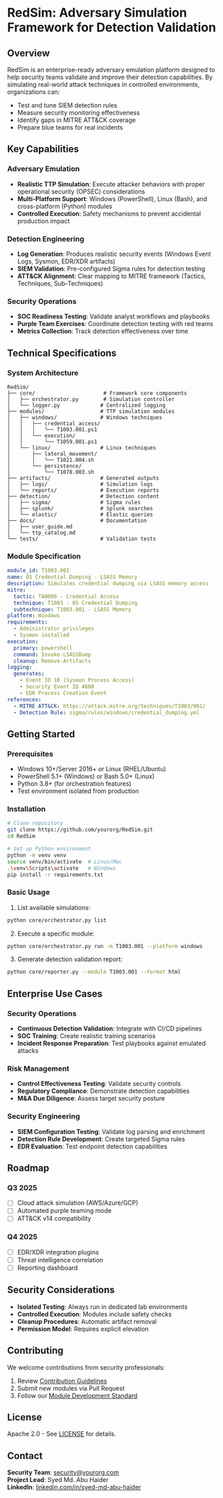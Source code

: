 
# RedSim: Adversary Simulation Framework for Detection Validation

## Overview
RedSim is an enterprise-ready adversary emulation platform designed to help security teams validate and improve their detection capabilities. By simulating real-world attack techniques in controlled environments, organizations can:

- Test and tune SIEM detection rules
- Measure security monitoring effectiveness
- Identify gaps in MITRE ATT&CK coverage
- Prepare blue teams for real incidents

## Key Capabilities

### Adversary Emulation
- **Realistic TTP Simulation**: Execute attacker behaviors with proper operational security (OPSEC) considerations
- **Multi-Platform Support**: Windows (PowerShell), Linux (Bash), and cross-platform (Python) modules
- **Controlled Execution**: Safety mechanisms to prevent accidental production impact

### Detection Engineering
- **Log Generation**: Produces realistic security events (Windows Event Logs, Sysmon, EDR/XDR artifacts)
- **SIEM Validation**: Pre-configured Sigma rules for detection testing
- **ATT&CK Alignment**: Clear mapping to MITRE framework (Tactics, Techniques, Sub-Techniques)

### Security Operations
- **SOC Readiness Testing**: Validate analyst workflows and playbooks
- **Purple Team Exercises**: Coordinate detection testing with red teams
- **Metrics Collection**: Track detection effectiveness over time

## Technical Specifications

### System Architecture
```
RedSim/
├── core/                      # Framework core components
│   ├── orchestrator.py        # Simulation controller
│   └── logger.py             # Centralized logging
├── modules/                  # TTP simulation modules
│   ├── windows/              # Windows techniques
│   │   ├── credential_access/
│   │   │   └── T1003.001.ps1
│   │   └── execution/
│   │       └── T1059.001.ps1
│   └── linux/                # Linux techniques
│       ├── lateral_movement/
│       │   └── T1021.004.sh
│       └── persistence/
│           └── T1078.003.sh
├── artifacts/                # Generated outputs
│   ├── logs/                 # Simulation logs
│   └── reports/              # Execution reports
├── detection/                # Detection content
│   ├── sigma/                # Sigma rules
│   ├── splunk/               # Splunk searches
│   └── elastic/              # Elastic queries
├── docs/                     # Documentation
│   ├── user_guide.md
│   └── ttp_catalog.md
└── tests/                    # Validation tests
```

### Module Specification
```yaml
module_id: T1003.001
name: OS Credential Dumping - LSASS Memory
description: Simulates credential dumping via LSASS memory access
mitre:
  tactic: TA0006 - Credential Access
  technique: T1003 - OS Credential Dumping
  subtechnique: T1003.001 - LSASS Memory
platform: Windows
requirements:
  - Administrator privileges
  - Sysmon installed
execution:
  primary: powershell
  command: Invoke-LSASSDump
  cleanup: Remove-Artifacts
logging:
  generates:
    - Event ID 10 (Sysmon Process Access)
    - Security Event ID 4688
    - EDR Process Creation Event
references:
  - MITRE ATT&CK: https://attack.mitre.org/techniques/T1003/001/
  - Detection Rule: sigma/rules/windows/credential_dumping.yml
```

## Getting Started

### Prerequisites
- Windows 10+/Server 2016+ or Linux (RHEL/Ubuntu)
- PowerShell 5.1+ (Windows) or Bash 5.0+ (Linux)
- Python 3.8+ (for orchestration features)
- Test environment isolated from production

### Installation
```bash
# Clone repository
git clone https://github.com/yourorg/RedSim.git
cd RedSim

# Set up Python environment
python -m venv venv
source venv/bin/activate  # Linux/Mac
.\venv\Scripts\activate   # Windows
pip install -r requirements.txt
```

### Basic Usage
1. List available simulations:
```bash
python core/orchestrator.py list
```

2. Execute a specific module:
```bash
python core/orchestrator.py run -m T1003.001 --platform windows
```

3. Generate detection validation report:
```bash
python core/reporter.py --module T1003.001 --format html
```

## Enterprise Use Cases

### Security Operations
- **Continuous Detection Validation**: Integrate with CI/CD pipelines
- **SOC Training**: Create realistic training scenarios
- **Incident Response Preparation**: Test playbooks against emulated attacks

### Risk Management
- **Control Effectiveness Testing**: Validate security controls
- **Regulatory Compliance**: Demonstrate detection capabilities
- **M&A Due Diligence**: Assess target security posture

### Security Engineering
- **SIEM Configuration Testing**: Validate log parsing and enrichment
- **Detection Rule Development**: Create targeted Sigma rules
- **EDR Evaluation**: Test endpoint detection capabilities

## Roadmap

### Q3 2025
- [ ] Cloud attack simulation (AWS/Azure/GCP)
- [ ] Automated purple teaming mode
- [ ] ATT&CK v14 compatibility

### Q4 2025
- [ ] EDR/XDR integration plugins
- [ ] Threat intelligence correlation
- [ ] Reporting dashboard

## Security Considerations
- **Isolated Testing**: Always run in dedicated lab environments
- **Controlled Execution**: Modules include safety checks
- **Cleanup Procedures**: Automatic artifact removal
- **Permission Model**: Requires explicit elevation

## Contributing
We welcome contributions from security professionals:
1. Review [Contribution Guidelines](docs/CONTRIBUTING.md)
2. Submit new modules via Pull Request
3. Follow our [Module Development Standard](docs/MODULE_STANDARD.md)

## License
Apache 2.0 - See [LICENSE](LICENSE) for details.

## Contact
**Security Team**: security@yourorg.com  
**Project Lead**: Syed Md. Abu Haider  
**LinkedIn**: [linkedin.com/in/syed-md-abu-haider](https://www.linkedin.com/in/syed-md-abu-haider)
```

